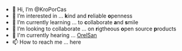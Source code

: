 - 👋 Hi, I’m @KroPorCas
- 👀 I’m interested in ... <strong>k</strong>ind and <strong>r</strong>eliable <strong>o</strong>penness
- 🌱 I’m currently learning ... to <strong>c</strong>ollaborate <strong>a</strong>nd <strong>s</strong>mile
- 💞️ I’m looking to collaborate ... on <strong>r</strong>igtheous <strong>o</strong>pen source <strong>p</strong>roducts
- 🎸 I'm currently hearing ... [OrelSan](https://www.youtube.com/watch?v=zFknl7OAV0c)
- 📫 How to reach me ... here



<!---
KroPorCas/KroPorCas is a ✨ special ✨ repository because its `README.md` (this file) appears on your GitHub profile.
You can click the Preview link to take a look at your changes.
--->
